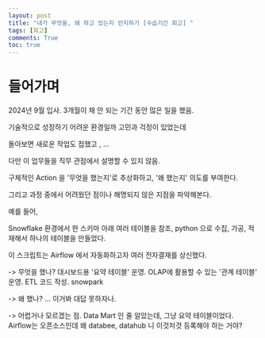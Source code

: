 ```yaml
---
layout: post
title: "내가 무엇을, 왜 하고 있는지 인지하기 [수습기간 회고] "
tags: [회고]
comments: True
toc: true
---
```


# 들어가며

2024년 9월 입사. 3개월이 채 안 되는 기간 동안 많은 일을 했음.  

기술적으로 성장하기 어려운 환경일까 고민과 걱정이 있었는데  

돌아보면 새로운 작업도 접했고 , ...

다만 이 업무들을 직무 관점에서 설명할 수 있지 않음.  

구체적인 Action 을 '무엇을 했는지'로 추상화하고, '왜 했는지' 의도를 부여한다.

그리고 과정 중에서 어려웠던 점이나 해명되지 않은 지점을 파악해본다.  

예를 들어,

Snowflake 환경에서 한 스키마 아래 여러 테이블을 참조, python 으로 수집, 가공, 적재해서 하나의 테이블을 만들었다.

이 스크립트는 Airflow 에서 자동화하고자 여러 전자결재를 상신했다.

-> 무엇을 했나? 대시보드용 '요약 테이블' 운영. OLAP에 활용할 수 있는 '관계 테이블' 운영. ETL 코드 작성. snowpark

-> 왜 했나? ... 이거봐 대답 못하자나.

-> 어렵거나 모르겠는 점. Data Mart 인 줄 알았는데, 그냥 요약 테이블이었다. Airflow는 오픈소스인데 왜 databee, datahub 니 이것저것 등록해야 하는 거야?  

